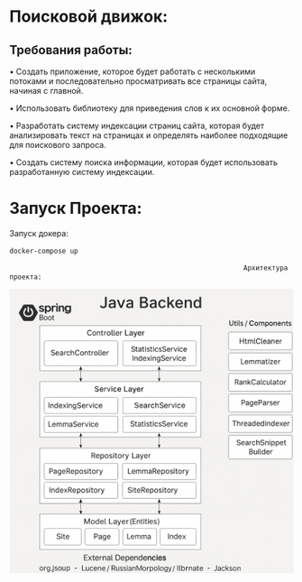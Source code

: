 #   Поисковой движок:

## Требования работы:
• Создать приложение, которое будет работать с несколькими потоками и последовательно просматривать все страницы сайта, начиная с главной.

• Использовать библиотеку для приведения слов к их основной форме.

• Разработать систему индексации страниц сайта, которая будет анализировать текст на страницах и определять наиболее подходящие для поискового запроса.

• Создать систему поиска информации, которая будет использовать разработанную систему индексации.


# Запуск Проекта:
Запуск докера:

```
docker-compose up
```
                                                              Архитектура проекта: 
![img.png](img.png)